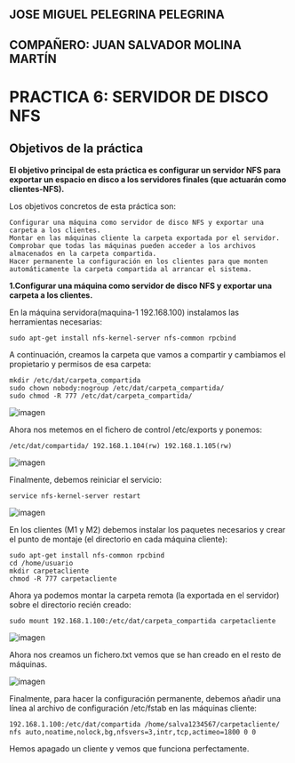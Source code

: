 ## JOSE MIGUEL PELEGRINA PELEGRINA
## COMPAÑERO: JUAN SALVADOR MOLINA MARTÍN

# PRACTICA 6: SERVIDOR DE DISCO NFS

## Objetivos de la práctica

**El objetivo principal de esta práctica es configurar un servidor NFS para exportar un espacio en disco a los servidores finales (que actuarán como clientes-NFS).**

Los objetivos concretos de esta práctica son:

	Configurar una máquina como servidor de disco NFS y exportar una carpeta a los clientes.
	Montar en las máquinas cliente la carpeta exportada por el servidor.
	Comprobar que todas las máquinas pueden acceder a los archivos almacenados en la carpeta compartida.
	Hacer permanente la configuración en los clientes para que monten automáticamente la carpeta compartida al arrancar el sistema.

**1.Configurar una máquina como servidor de disco NFS y exportar una carpeta a los clientes.**

En la máquina servidora(maquina-1 192.168.100) instalamos las herramientas necesarias:

	sudo apt-get install nfs-kernel-server nfs-common rpcbind

A continuación, creamos la carpeta que vamos a compartir y cambiamos el propietario y permisos de esa carpeta:

	mkdir /etc/dat/carpeta_compartida
	sudo chown nobody:nogroup /etc/dat/carpeta_compartida/
	sudo chmod -R 777 /etc/dat/carpeta_compartida/

![imagen](https://github.com/josemi10/swap1819/blob/master/practica6/imagenes/captura_1.png)

Ahora nos metemos en el fichero de control /etc/exports y ponemos:

	/etc/dat/compartida/ 192.168.1.104(rw) 192.168.1.105(rw)

![imagen](https://github.com/josemi10/swap1819/blob/master/practica6/imagenes/captura_2.png)

Finalmente, debemos reiniciar el servicio:

	service nfs-kernel-server restart


![imagen](https://github.com/josemi10/swap1819/blob/master/practica6/imagenes/captura_3.png)

En los clientes (M1 y M2) debemos instalar los paquetes necesarios y crear el punto de montaje (el directorio en cada máquina cliente):

	sudo apt-get install nfs-common rpcbind
	cd /home/usuario
	mkdir carpetacliente
	chmod -R 777 carpetacliente

Ahora ya podemos montar la carpeta remota (la exportada en el servidor) sobre el directorio recién creado:

	sudo mount 192.168.1.100:/etc/dat/carpeta_compartida carpetacliente

![imagen](https://github.com/josemi10/swap1819/blob/master/practica6/imagenes/captura_4.png)

Ahora nos creamos un fichero.txt vemos que se han creado en el resto de máquinas.

![imagen](https://github.com/josemi10/swap1819/blob/master/practica6/imagenes/captura_5.png)

Finalmente, para hacer la configuración permanente, debemos añadir una línea al archivo de configuración /etc/fstab en las máquinas cliente:

	192.168.1.100:/etc/dat/compartida /home/salva1234567/carpetacliente/ nfs auto,noatime,nolock,bg,nfsvers=3,intr,tcp,actimeo=1800 0 0

Hemos apagado un cliente y vemos que funciona perfectamente.
